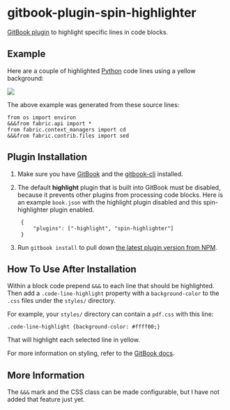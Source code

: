 # gitbook-plugin-spin-highlighter

[GitBook plugin](https://plugins.gitbook.com/) to highlight specific 
lines in code blocks.

## Example

Here are a couple of highlighted [Python](https://www.fullstackpython.com/) 
code lines using a yellow background:
 
<img src="https://raw.githubusercontent.com/makaimc/gitbook-plugin-spin-highlighter/master/docs/img/example-highlight.png">

The above example was generated from these source lines:

```
from os import environ
&&&from fabric.api import *
from fabric.context_managers import cd
&&&from fabric.contrib.files import sed
```



## Plugin Installation
1. Make sure you have [GitBook](https://github.com/GitbookIO/gitbook) 
   and the [gitbook-cli](https://github.com/GitbookIO/gitbook-cli) 
   installed.

1. The default **highlight** plugin that is built into GitBook must be 
   disabled, because it prevents other plugins from processing code 
   blocks. Here is an example `book.json` with the highlight plugin 
   disabled and this spin-highlighter plugin enabled.

        {
            "plugins": ["-highlight", "spin-highlighter"]
        }

1. Run `gitbook install` to pull down 
   [the latest plugin version from NPM](https://www.npmjs.com/package/gitbook-plugin-spin-highlighter).


## How To Use After Installation
Within a block code prepend `&&&` to each line that should be highlighted.
Then add a `.code-line-highlight` property with a `background-color` to 
the `.css` files under the `styles/` directory. 

For example, your `styles/` directory can contain a `pdf.css` with this line:

    .code-line-highlight {background-color: #ffff00;}

That will highlight each selected line in yellow.

For more information on styling, refer to the 
[GitBook docs](https://help.gitbook.com/styling/book.html).


## More Information
The `&&&` mark and the CSS class can be made configurable, but I have not 
added that feature just yet. 

